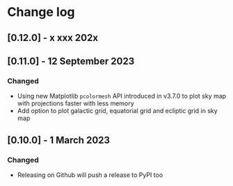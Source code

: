 # Change log

## [0.12.0] - x xxx 202x

## [0.11.0] - 12 September 2023
### Changed
- Using new Matplotlib `pcolormesh` API introduced in v3.7.0 to plot sky map with projections faster with less memory
- Add option to plot galactic grid, equatorial grid and ecliptic grid in sky map

## [0.10.0] - 1 March 2023
### Changed
- Releasing on Github will push a release to PyPI too
